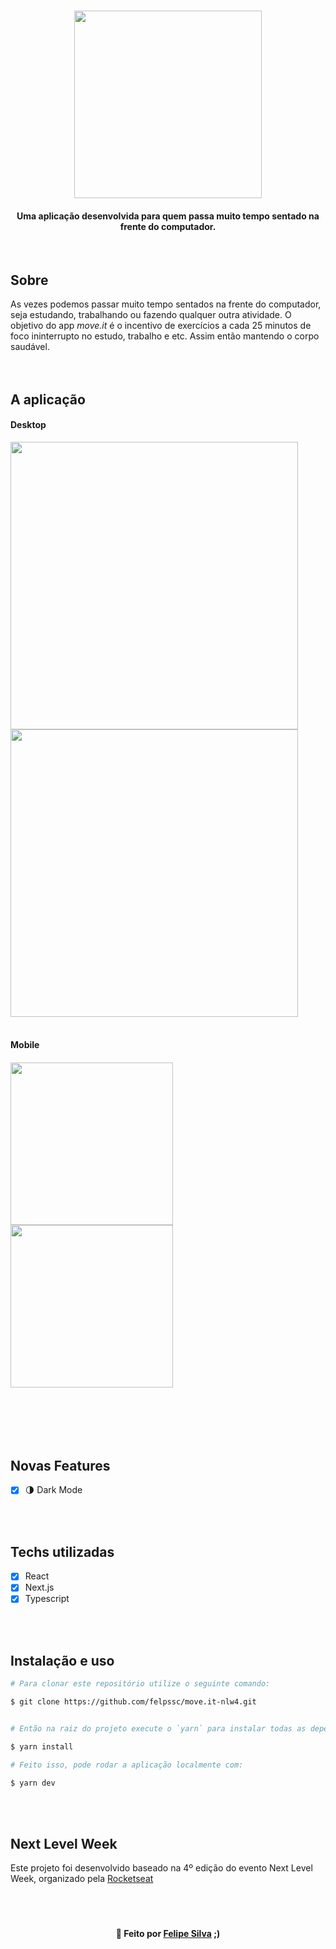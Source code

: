 <h1 align="center">
  <img src="https://i.imgur.com/5rzvQBW.png" width="300px">
</h1>
<h4 align="center">
  Uma aplicação desenvolvida para quem passa muito tempo sentado na frente do computador.
</h4>

<br>
<h2>Sobre</h2>
As vezes podemos passar muito tempo sentados na frente do computador, seja estudando, trabalhando ou fazendo qualquer outra atividade. O objetivo do app <i>move.it</i> é o incentivo de exercícios a cada 25 minutos de foco ininterrupto no estudo, trabalho e etc. Assim então mantendo o corpo saudável.
<br>
<br>
<br>

<h2>A aplicação</h2>
<h4 align="left">Desktop</h4>
<img width="460px" src="https://i.imgur.com/le1jOou.png"><img width="460px" src="https://i.imgur.com/dVaZejU.png">

<br>
<br>

<h4 align="left">Mobile</h4>
<h6 align="left"><img width="260px" src="https://i.imgur.com/35ZZdNe.png"><img width="260px" src="https://i.imgur.com/yPRCLU0.png"></h6>

<br>
<br>
<br>

<h2>Novas Features</h2>

  - [x] 🌗 Dark Mode

<br>
<br>

<h2>Techs utilizadas</h2>
  
  - [x] React
  - [x] Next.js
  - [x] Typescript

<br>
<br>

<h2>Instalação e uso</h2>

```bash
# Para clonar este repositório utilize o seguinte comando:

$ git clone https://github.com/felpssc/move.it-nlw4.git


# Então na raiz do projeto execute o `yarn` para instalar todas as dependências:

$ yarn install

# Feito isso, pode rodar a aplicação localmente com:

$ yarn dev
```
<br>
<br>

<h2>Next Level Week</h2>
Este projeto foi desenvolvido baseado na 4º edição do evento Next Level Week, organizado pela <a href="https://rocketseat.com.br/">Rocketseat</a>

<br>
<br>
<br>
<br>

<h4 align="center">🚀 Feito por <a href="https://github.com/felpssc">Felipe Silva</a> ;)